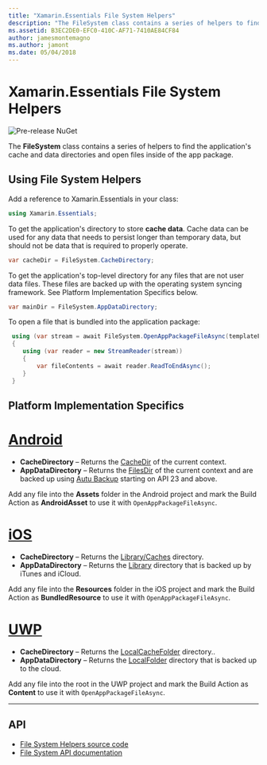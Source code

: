 ```yaml
---
title: "Xamarin.Essentials File System Helpers"
description: "The FileSystem class contains a series of helpers to find the application's cache and data directories and open files inside of the app package."
ms.assetid: B3EC2DE0-EFC0-410C-AF71-7410AE84CF84
author: jamesmontemagno
ms.author: jamont
ms.date: 05/04/2018
---
```

# Xamarin.Essentials File System Helpers

![Pre-release NuGet](~/media/shared/pre-release.png)

The **FileSystem** class contains a series of helpers to find the application's cache and data directories and open files inside of the app package.

## Using File System Helpers

Add a reference to Xamarin.Essentials in your class:

```csharp
using Xamarin.Essentials;
```

To get the application's directory to store **cache data**. Cache data can be used for any data that needs to persist longer than temporary data, but should not be data that is required to properly operate.

```csharp
var cacheDir = FileSystem.CacheDirectory;
```

To get the application's top-level directory for any files that are not user data files. These files are backed up with the operating system syncing framework. See Platform Implementation Specifics below.

```csharp
var mainDir = FileSystem.AppDataDirectory;
```

To open a file that is bundled into the application package:

```csharp
 using (var stream = await FileSystem.OpenAppPackageFileAsync(templateFileName))
 {
    using (var reader = new StreamReader(stream))
    {
        var fileContents = await reader.ReadToEndAsync();
    }
 }
```

## Platform Implementation Specifics

# [Android](#tab/android)

- **CacheDirectory** – Returns the [CacheDir](https://developer.android.com/reference/android/content/Context.html#getCacheDir) of the current context.
- **AppDataDirectory** – Returns the [FilesDir](https://developer.android.com/reference/android/content/Context.html#getFilesDir) of the current context and are backed up using [Autu Backup](https://developer.android.com/guide/topics/data/autobackup.html) starting on API 23 and above.

Add any file into the **Assets** folder in the Android project and mark the Build Action as **AndroidAsset** to use it with `OpenAppPackageFileAsync`.

# [iOS](#tab/ios)

- **CacheDirectory** – Returns the [Library/Caches](https://developer.apple.com/library/content/documentation/FileManagement/Conceptual/FileSystemProgrammingGuide/FileSystemOverview/FileSystemOverview.html) directory.
- **AppDataDirectory** – Returns the [Library](https://developer.apple.com/library/content/documentation/FileManagement/Conceptual/FileSystemProgrammingGuide/FileSystemOverview/FileSystemOverview.html) directory that is backed up by iTunes and iCloud.

Add any file into the **Resources** folder in the iOS project and mark the Build Action as **BundledResource** to use it with `OpenAppPackageFileAsync`.

# [UWP](#tab/uwp)

- **CacheDirectory** – Returns the [LocalCacheFolder](https://docs.microsoft.com/en-us/uwp/api/windows.storage.applicationdata.localcachefolder#Windows_Storage_ApplicationData_LocalCacheFolder) directory..
- **AppDataDirectory** – Returns the [LocalFolder](https://docs.microsoft.com/en-us/uwp/api/windows.storage.applicationdata.localfolder#Windows_Storage_ApplicationData_LocalFolder) directory that is backed up to the cloud.

Add any file into the root in the UWP project and mark the Build Action as **Content** to use it with `OpenAppPackageFileAsync`.

--------------

## API

- [File System Helpers source code](https://github.com/xamarin/Essentials/tree/master/Xamarin.Essentials/FileSystem)
- [File System API documentation](xref:Xamarin.Essentials.FileSystem)

